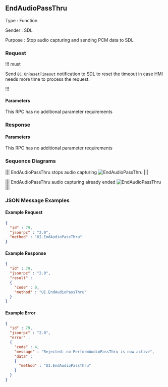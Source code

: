 ## EndAudioPassThru

Type
: Function

Sender
: SDL

Purpose
: Stop audio capturing and sending PCM data to SDL

### Request

!!! must

Send `BC.OnResetTimeout` notification to SDL to reset the timeout in case HMI needs more time to process the request.

!!!

#### Parameters

This RPC has no additional parameter requirements

### Response

#### Parameters

This RPC has no additional parameter requirements

### Sequence Diagrams

|||
EndAudioPassThru stops audio capturing
![EndAudioPassThru](./assets/EndAudioPassThru.png)
|||

|||
EndAudioPassThru audio capturing already ended
![EndAudioPassThru](./assets/EndAudioPassThruTooLate.png)
|||

### JSON Message Examples

#### Example Request

```json
{
  "id" : 79,
  "jsonrpc" : "2.0",
  "method" : "UI.EndAudioPassThru"
}
```

#### Example Response

```json
{
  "id" : 79,
  "jsonrpc" : "2.0",
  "result" :
  {
    "code" : 0,
    "method" : "UI.EndAudioPassThru"
  }
}
```

#### Example Error

```json
{
  "id" : 79,
  "jsonrpc" : "2.0",
  "error" :
  {
    "code" : 4,
    "message" : "Rejected: no PerformAudioPassThru is now active",
    "data" :
    {
      "method" : "UI.EndAudioPassThru"
    }
  }
}
```
